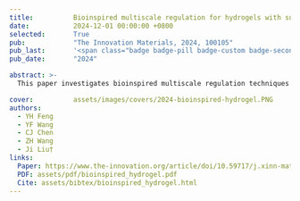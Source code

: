 ```yaml
---
title:          Bioinspired multiscale regulation for hydrogels with superior mechanics
date:           2024-12-01 00:00:00 +0800
selected:       True
pub:            "The Innovation Materials, 2024, 100105"
pub_last:       '<span class="badge badge-pill badge-custom badge-secondary">Journal</span>'
pub_date:       "2024"

abstract: >-
  This paper investigates bioinspired multiscale regulation techniques for hydrogels, focusing on their superior mechanical properties and potential applications in material science and engineering.

cover:          assets/images/covers/2024-bioinspired-hydrogel.PNG
authors:
  - YH Feng
  - YF Wang
  - CJ Chen
  - ZH Wang
  - Ji Liu†
links:
  Paper: https://www.the-innovation.org/article/doi/10.59717/j.xinn-mater.2024.100105
  PDF: assets/pdf/bioinspired_hydrogel.pdf
  Cite: assets/bibtex/bioinspired_hydrogel.html
---
```

